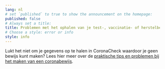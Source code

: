 ```yaml
---
lang: nl
# set `published` to true to show the announcement on the homepage:
published: false
# Always set a title:
title: Problemen met het ophalen van je test-, vaccinatie- of herstelbewijs?
# Choose a style: error or info
style: info
---
```

Lukt het niet om je gegevens op te halen in CoronaCheck waardoor je geen bewijs kunt maken? Lees hier meer over de [praktische tips en problemen bij het maken van een coronabewijs](/nl/wegwijzer).
